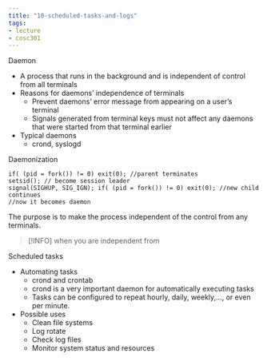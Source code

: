```yaml
---
title: "10-scheduled-tasks-and-logs"
tags: 
- lecture
- cosc301
---
```


Daemon 
- A process that runs in the background and is independent of control from all terminals 
- Reasons for daemons’ independence of terminals 
	- Prevent daemons’ error message from appearing on a user’s terminal 
	- Signals generated from terminal keys must not affect any daemons that were started from that terminal earlier 
- Typical daemons 
	- crond, syslogd

Daemonization
```
if( (pid = fork()) != 0) exit(0); //parent terminates 
setsid(); // become session leader 
signal(SIGHUP, SIG_IGN); if( (pid = fork()) != 0) exit(0); //new child continues 
//now it becomes daemon
```

The purpose is to make the process independent of the control from any terminals.

> [!INFO] when you are independent from 

Scheduled tasks 
- Automating tasks 
	- crond and crontab 
	- crond is a very important daemon for automatically executing tasks 
	- Tasks can be configured to repeat hourly, daily, weekly,…, or even per minute. 
- Possible uses 
	- Clean file systems 
	- Log rotate 
	- Check log files 
	- Monitor system status and resources